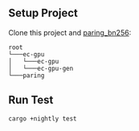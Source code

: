 
## Setup Project

Clone this project and [paring_bn256](https://github.com/suzuharahato/pairing/tree/gpu):

```
root
└───ec-gpu
│   └───ec-gpu
│   └───ec-gpu-gen
└───paring
```

## Run Test

```
cargo +nightly test
```